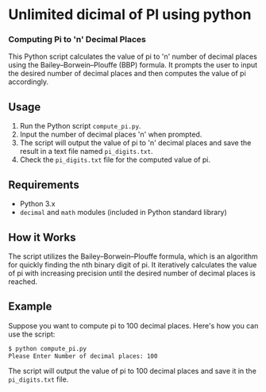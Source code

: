 # Unlimited dicimal of PI using python

### Computing Pi to 'n' Decimal Places

This Python script calculates the value of pi to 'n' number of decimal places using the Bailey–Borwein–Plouffe (BBP) formula. It prompts the user to input the desired number of decimal places and then computes the value of pi accordingly.

## Usage

1. Run the Python script `compute_pi.py`.
2. Input the number of decimal places 'n' when prompted.
3. The script will output the value of pi to 'n' decimal places and save the result in a text file named `pi_digits.txt`.
4. Check the `pi_digits.txt` file for the computed value of pi.

## Requirements

- Python 3.x
- `decimal` and `math` modules (included in Python standard library)

## How it Works

The script utilizes the Bailey–Borwein–Plouffe formula, which is an algorithm for quickly finding the nth binary digit of pi. It iteratively calculates the value of pi with increasing precision until the desired number of decimal places is reached.

## Example

Suppose you want to compute pi to 100 decimal places. Here's how you can use the script:

```bash
$ python compute_pi.py
Please Enter Number of decimal places: 100
```

The script will output the value of pi to 100 decimal places and save it in the `pi_digits.txt` file.

